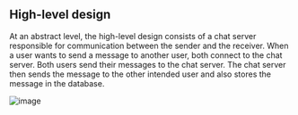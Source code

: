 ## High-level design

At an abstract level, the high-level design consists of a chat server responsible for communication between the sender and the receiver. When a user wants to send a message to another user, both connect to the chat server. Both users send their messages to the chat server. The chat server then sends the message to the other intended user and also stores the message in the database.

![image](https://user-images.githubusercontent.com/33947539/200177640-2c74c54d-5eab-429f-8e9a-8877dda9f3ac.png)

